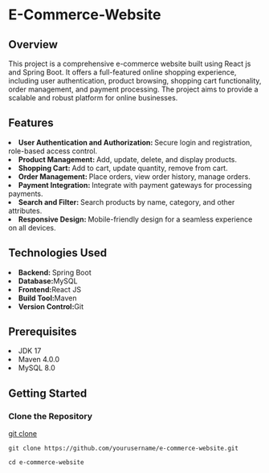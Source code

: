 # E-Commerce-Website #

## Overview ##
This project is a comprehensive e-commerce website built using React js and Spring Boot. It offers a full-featured online shopping experience, including user authentication, product browsing, shopping cart functionality, order management, and payment processing. The project aims to provide a scalable and robust platform for online businesses.

## Features ##
<li><b>User Authentication and Authorization: </b> Secure login and registration, role-based access control.</li>
<li><b>Product Management: </b>Add, update, delete, and display products.</li>
<li><b>Shopping Cart: </b>Add to cart, update quantity, remove from cart.</li>
<li><b>Order Management: </b>Place orders, view order history, manage orders.</li>
<li><b>Payment Integration: </b>Integrate with payment gateways for processing payments.</li>
<li><b>Search and Filter: </b>Search products by name, category, and other attributes.</li>
<li><b>Responsive Design: </b>Mobile-friendly design for a seamless experience on all devices.</li>

## Technologies Used ##
<li><b>Backend: </b> Spring Boot</li>
<li><b>Database:</b>MySQL</li>
<li><b>Frontend:</b>React JS</li>
<li><b>Build Tool:</b>Maven</li>
<li><b>Version Control:</b>Git</li>

## Prerequisites ##
<li>JDK 17</li>
<li>Maven 4.0.0</li>
<li>MySQL 8.0</li>

## Getting Started ##
### Clone the Repository ###


[git clone](https://github.com/vasu-choudhary/E-Commerce-backend)
```
git clone https://github.com/yourusername/e-commerce-website.git
```
```
cd e-commerce-website
```
